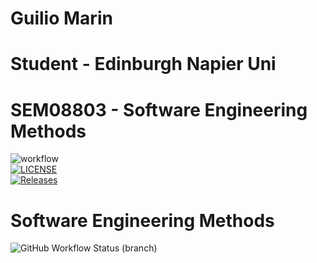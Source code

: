 
# Guilio Marin
# Student - Edinburgh Napier Uni
# SEM08803 - Software Engineering Methods
![workflow](https://github.com/GuilioM/sem/actions/workflows/main.yml/badge.svg) <br>
[![LICENSE](https://img.shields.io/github/license/GuilioM/sem.svg?style=flat-square)](https://github.com/GuilioM/sem/blob/master/LICENSE) <br>
[![Releases](https://img.shields.io/github/release/GuilioM/sem/all.svg?style=flat-square)](https://github.com/GuilioM/sem/releases) <br>
# Software Engineering Methods
![GitHub Workflow Status (branch)](https://img.shields.io/github/workflow/status/GuilioM/sem/A%20workflow%20for%20my%20Hello%20World%20App/develop) <br>